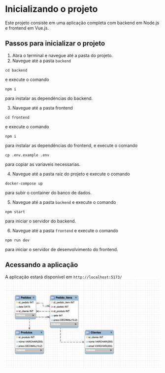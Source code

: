 # Inicializando o projeto

Este projeto consiste em uma aplicação completa com backend em Node.js e frontend em Vue.js.

## Passos para inicializar o projeto

1. Abra o terminal e navegue até a pasta do projeto.
2. Navegue até a pasta `backend`

```
cd backend
```

e execute o comando

```
npm i
```

para instalar as dependências do backend.

3. Navegue até a pasta frontend

```
cd frontend
```

e execute o comando

```
npm i
```

para instalar as dependências do frontend, e execute o comando

```
cp .env.example .env
```

para copiar as variaveis necessarias.

4. Navegue até a pasta raiz do projeto e execute o comando

```
docker-compose up
```

para subir o container do banco de dados.

5. Navegue até a pasta `backend` e execute o comando

```
npm start
```

para iniciar o servidor do backend.

6. Navegue até a pasta `frontend` e execute o comando

```
npm run dev
```

para iniciar o servidor de desenvolvimento do frontend.

## Acessando a aplicação

A aplicação estará disponível em `http://localhost:5173/`
![modelagem banco](image.png)
